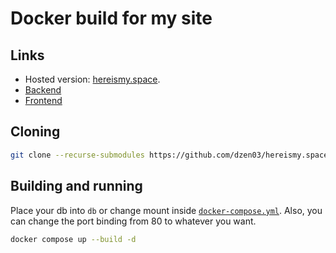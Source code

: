 # Docker build for my site

## Links

* Hosted version: [hereismy.space](https://hereismy.space).
* [Backend](https://github.com/dzen03/hereismy.space-backend.git)
* [Frontend](https://github.com/dzen03/hereismy.space-frontend.git)

## Cloning

```bash
git clone --recurse-submodules https://github.com/dzen03/hereismy.space.git
```

## Building and running

Place your db into `db` or change mount inside [`docker-compose.yml`](docker-compose.yml).
Also, you can change the port binding from 80 to whatever you want.

```bash
docker compose up --build -d
```
